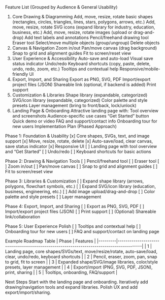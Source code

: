 Feature List (Grouped by Audience & General Usability)

1. Core Drawing & Diagramming
   Add, move, resize, rotate basic shapes (rectangles, circles, triangles, lines, stars, polygons, arrows, etc.)
   Add, move, resize, rotate SVG icons (expand library for industry, education, business, etc.)
   Add, move, resize, rotate images (upload or drag-and-drop)
   Add text labels and annotations
   Pencil/freehand drawing tool
   Eraser tool
   Select/move multiple objects (group/ungroup)
   Delete objects
2. Canvas & Navigation
   Zoom in/out
   Pan/move canvas (drag background)
   Snap to grid and alignment guides
   Fit to screen/reset view
3. User Experience & Accessibility
   Auto-save and auto-load
   Visual save status indicator
   Undo/redo
   Keyboard shortcuts (copy, paste, delete, undo, redo, zoom, etc.)
   Tooltips and contextual help
   Responsive/mobile-friendly UI
4. Export, Import, and Sharing
   Export as PNG, SVG, PDF
   Import/export project files (JSON)
   Shareable link (optional, if backend is added)
   Print support
5. Customization & Libraries
   Shape library (expandable, categorized)
   SVG/icon library (expandable, categorized)
   Color palette and style presets
   Layer management (bring to front/back, lock/unlock)
6. Landing Page & Onboarding
   Attractive landing page with:
   Tool overview and screenshots
   Audience-specific use cases
   “Get Started” button
   Quick demo or video
   FAQ and support/contact info
   Onboarding tour for new users
   Implementation Plan (Phased Approach)

Phase 1: Foundation & Usability
[x] Core shapes, SVGs, text, and image support
[x] Move, resize, rotate, delete
[x] Auto-save/load, clear canvas, save status indicator
[x] Responsive UI
[ ] Landing page with tool overview and “Get Started”
[ ] Undo/redo
[ ] Keyboard shortcuts for basic actions

Phase 2: Drawing & Navigation Tools
[ ] Pencil/freehand tool
[ ] Eraser tool
[ ] Zoom in/out
[ ] Pan/move canvas
[ ] Snap to grid and alignment guides
[ ] Fit to screen/reset view

Phase 3: Libraries & Customization
[ ] Expand shape library (arrows, polygons, flowchart symbols, etc.)
[ ] Expand SVG/icon library (education, business, engineering, etc.)
[ ] Add image upload/drag-and-drop
[ ] Color palette and style presets
[ ] Layer management

Phase 4: Export, Import, and Sharing
[ ] Export as PNG, SVG, PDF
[ ] Import/export project files (JSON)
[ ] Print support
[ ] (Optional) Shareable link/collaboration

Phase 5: User Experience Polish
[ ] Tooltips and contextual help
[ ] Onboarding tour for new users
[ ] FAQ and support/contact on landing page

Example Roadmap Table
| Phase | Features |
|---------|------------------------------------------------------------------------------------------|
| 1 | Landing page, core shapes/SVGs/text, move/resize/rotate, auto-save/load, clear, undo/redo, keyboard shortcuts |
| 2 | Pencil, eraser, zoom, pan, snap to grid, fit to screen |
| 3 | Expanded shape/SVG/image libraries, color/style presets, layer management |
| 4 | Export/import (PNG, SVG, PDF, JSON), print, sharing |
| 5 | Tooltips, onboarding, FAQ/support |

Next Steps
Start with the landing page and onboarding.
Iteratively add drawing/navigation tools and expand libraries.
Polish UX and add export/import/sharing.
